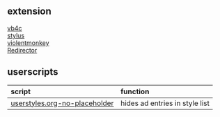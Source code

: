 
## extension

[vb4c]  
[stylus]  
[violentmonkey]  
[Redirector]  

## userscripts

| script                        | function    |
|:------------------------------|:------------|
[userstyles.org-no-placeholder] | hides ad entries in style list


[userstyles.org-no-placeholder]: https://github.com/budRich/vivaldi-ricing/raw/master/userscripts/userstyles.org-no-placeholder.user.js
[vb4c]: https://github.com/dcchambers/vb4c
[stylus]: https://github.com/openstyles/stylus
[violentmonkey]: https://violentmonkey.github.io/
[Redirector]: http://einaregilsson.com/redirector/
